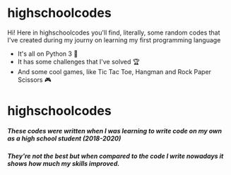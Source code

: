 # highschoolcodes

Hi! Here in highschoolcodes you'll find, literally, some random codes that I've created during my journy on learning my first programming language
* It's all on Python 3 :snake:
* It has some challenges that I've solved :trophy:
* And some cool games, like Tic Tac Toe, Hangman and Rock Paper Scissors :video_game:


<h1> highschoolcodes </h1>
<h5> These codes were written when I was learning to write code on my own as a high school student (2018-2020) </h5>
<h5> They're not the best but when compared to the code I write nowadays it shows how much my skills improved. </h5>
